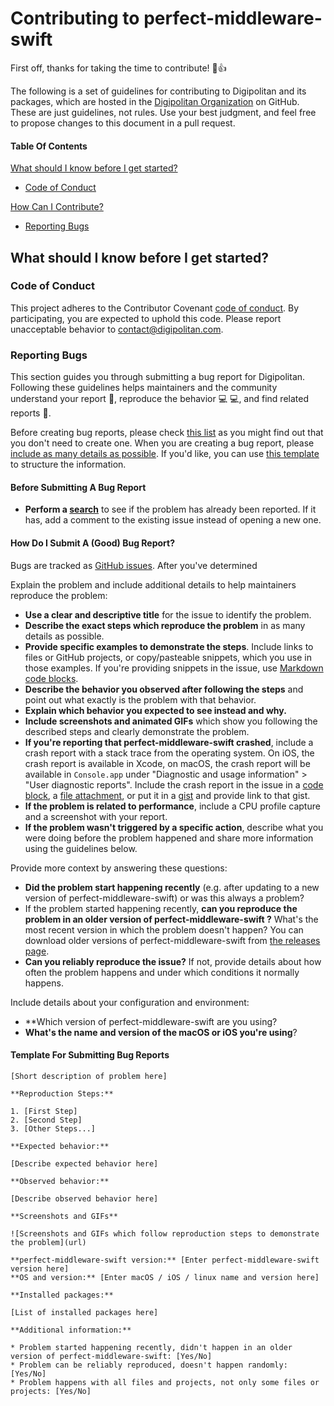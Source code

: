 # Contributing to perfect-middleware-swift

First off, thanks for taking the time to contribute! :tada::+1:

The following is a set of guidelines for contributing to Digipolitan and its packages, which are hosted in the [Digipolitan Organization](https://github.com/digipolitan) on GitHub.
These are just guidelines, not rules. Use your best judgment, and feel free to propose changes to this document in a pull request.

#### Table Of Contents

[What should I know before I get started?](#what-should-i-know-before-i-get-started)
  * [Code of Conduct](#code-of-conduct)

[How Can I Contribute?](#how-can-i-contribute)
  * [Reporting Bugs](#reporting-bugs)

## What should I know before I get started?

### Code of Conduct

This project adheres to the Contributor Covenant [code of conduct](CODE_OF_CONDUCT.md).
By participating, you are expected to uphold this code.
Please report unacceptable behavior to [contact@digipolitan.com](mailto:contact@digipolitan.com).

### Reporting Bugs

This section guides you through submitting a bug report for Digipolitan. Following these guidelines helps maintainers and the community understand your report :pencil:, reproduce the behavior :computer: :computer:, and find related reports :mag_right:.

Before creating bug reports, please check [this list](#before-submitting-a-bug-report) as you might find out that you don't need to create one. When you are creating a bug report, please [include as many details as possible](#how-do-i-submit-a-good-bug-report). If you'd like, you can use [this template](#template-for-submitting-bug-reports) to structure the information.

#### Before Submitting A Bug Report

* **Perform a [search](https://github.com/issues?q=+is%3Aissue+user%3Adigipolitan)** to see if the problem has already been reported. If it has, add a comment to the existing issue instead of opening a new one.

#### How Do I Submit A (Good) Bug Report?

Bugs are tracked as [GitHub issues](https://guides.github.com/features/issues/). After you've determined

Explain the problem and include additional details to help maintainers reproduce the problem:

* **Use a clear and descriptive title** for the issue to identify the problem.
* **Describe the exact steps which reproduce the problem** in as many details as possible.
* **Provide specific examples to demonstrate the steps**. Include links to files or GitHub projects, or copy/pasteable snippets, which you use in those examples. If you're providing snippets in the issue, use [Markdown code blocks](https://help.github.com/articles/markdown-basics/#multiple-lines).
* **Describe the behavior you observed after following the steps** and point out what exactly is the problem with that behavior.
* **Explain which behavior you expected to see instead and why.**
* **Include screenshots and animated GIFs** which show you following the described steps and clearly demonstrate the problem.
* **If you're reporting that perfect-middleware-swift crashed**, include a crash report with a stack trace from the operating system. On iOS, the crash report is available in Xcode, on macOS, the crash report will be available in `Console.app` under "Diagnostic and usage information" > "User diagnostic reports". Include the crash report in the issue in a [code block](https://help.github.com/articles/markdown-basics/#multiple-lines), a [file attachment](https://help.github.com/articles/file-attachments-on-issues-and-pull-requests/), or put it in a [gist](https://gist.github.com/) and provide link to that gist.
* **If the problem is related to performance**, include a CPU profile capture and a screenshot with your report.
* **If the problem wasn't triggered by a specific action**, describe what you were doing before the problem happened and share more information using the guidelines below.

Provide more context by answering these questions:

* **Did the problem start happening recently** (e.g. after updating to a new version of perfect-middleware-swift) or was this always a problem?
* If the problem started happening recently, **can you reproduce the problem in an older version of perfect-middleware-swift ?** What's the most recent version in which the problem doesn't happen? You can download older versions of perfect-middleware-swift from [the releases page](https://github.com/digipolitan/perfect-middleware-swift/releases).
* **Can you reliably reproduce the issue?** If not, provide details about how often the problem happens and under which conditions it normally happens.

Include details about your configuration and environment:

* **Which version of perfect-middleware-swift are you using?
* **What's the name and version of the macOS or iOS you're using**?

#### Template For Submitting Bug Reports

    [Short description of problem here]

    **Reproduction Steps:**

    1. [First Step]
    2. [Second Step]
    3. [Other Steps...]

    **Expected behavior:**

    [Describe expected behavior here]

    **Observed behavior:**

    [Describe observed behavior here]

    **Screenshots and GIFs**

    ![Screenshots and GIFs which follow reproduction steps to demonstrate the problem](url)

    **perfect-middleware-swift version:** [Enter perfect-middleware-swift version here]
    **OS and version:** [Enter macOS / iOS / linux name and version here]

    **Installed packages:**

    [List of installed packages here]

    **Additional information:**

    * Problem started happening recently, didn't happen in an older version of perfect-middleware-swift: [Yes/No]
    * Problem can be reliably reproduced, doesn't happen randomly: [Yes/No]
    * Problem happens with all files and projects, not only some files or projects: [Yes/No]
